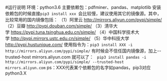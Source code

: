 #运行说明
环境：python3.6
主要依赖包：pdfminer、pandas、matplotlib
安装依赖包的时候直接```pip3 install xxx ```会比较慢，建议使用其它的镜像源。其中，比较常用的国内镜像包括：
（1）阿里云 http://mirrors.aliyun.com/pypi/simple/
（2）豆瓣 http://pypi.douban.com/simple/
（3）清华大学 https://pypi.tuna.tsinghua.edu.cn/simple/
（4）中国科学技术大学 http://pypi.mirrors.ustc.edu.cn/simple/
（5）华中科技大学 http://pypi.hustunique.com/
使用指令为：```pip3 install XXX -i http://mirrors.aliyun.com/pypi/simple/```
有时候会不信任国内镜像源，加上--trusted-host mirrors.aliyun.com 就可以了：
``` pip3 install pandas -i http://mirrors.aliyun.com/pypi/simple/ --trusted-host mirrors.aliyun.com```
ps：XXX代表某个依赖包的名字如pandas，pip3对应python3.X
